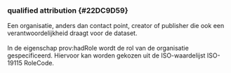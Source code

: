 ### qualified attribution {#22DC9D59}
Een organisatie, anders dan contact point, creator of publisher die ook een verantwoordelijkheid draagt voor de dataset.
<br/>
<br/>
In de eigenschap prov:hadRole wordt de rol van de organisatie gespecificeerd. Hiervoor kan worden gekozen uit de ISO-waardelijst ISO-19115 RoleCode.

